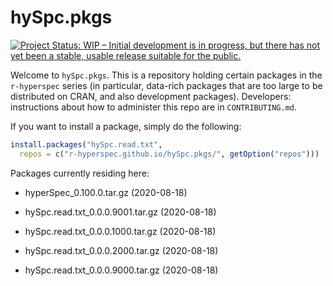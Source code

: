 # hySpc.pkgs

[![Project Status: WIP – Initial development is in progress, but there has not yet been a stable, usable release suitable for the public.](https://www.repostatus.org/badges/latest/wip.svg)](https://www.repostatus.org/#wip)

Welcome to `hySpc.pkgs`.  This is a repository holding certain packages in the `r-hyperspec` series (in particular, data-rich packages that are too large to be distributed on CRAN, and also development packages). Developers: instructions about how to administer this repo are in `CONTRIBUTING.md`.

If you want to install a package, simply do the following:

```r
install.packages("hySpc.read.txt",
  repos = c("r-hyperspec.github.io/hySpc.pkgs/", getOption("repos")))
```

Packages currently residing here:

* hyperSpec_0.100.0.tar.gz  (2020-08-18)

* hySpc.read.txt_0.0.0.9001.tar.gz  (2020-08-18)

* hySpc.read.txt_0.0.0.1000.tar.gz  (2020-08-18)

* hySpc.read.txt_0.0.0.2000.tar.gz  (2020-08-18)

* hySpc.read.txt_0.0.0.9000.tar.gz  (2020-08-18)
